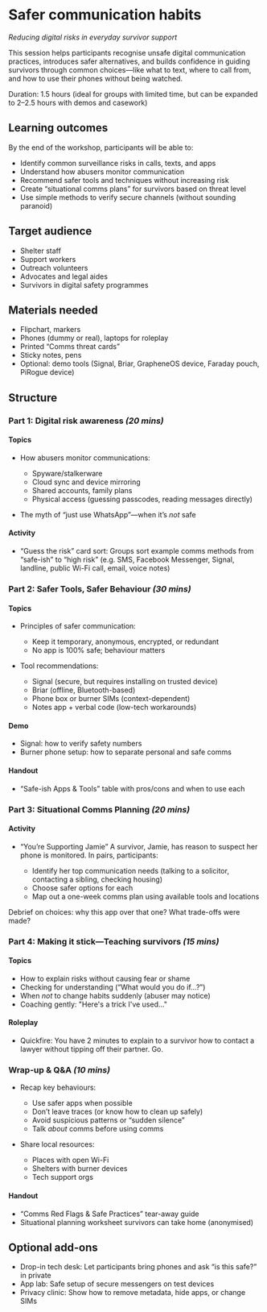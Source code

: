 # Safer communication habits

*Reducing digital risks in everyday survivor support*

This session helps participants recognise unsafe digital communication practices, introduces safer alternatives, and builds confidence in guiding survivors through common choices—like what to text, where to call from, and how to use their phones without being watched.

Duration: 1.5 hours (ideal for groups with limited time, but can be expanded to 2–2.5 hours with demos and casework)

## Learning outcomes

By the end of the workshop, participants will be able to:

* Identify common surveillance risks in calls, texts, and apps
* Understand how abusers monitor communication
* Recommend safer tools and techniques without increasing risk
* Create “situational comms plans” for survivors based on threat level
* Use simple methods to verify secure channels (without sounding paranoid)

## Target audience

* Shelter staff
* Support workers
* Outreach volunteers
* Advocates and legal aides
* Survivors in digital safety programmes

## Materials needed

* Flipchart, markers
* Phones (dummy or real), laptops for roleplay
* Printed “Comms threat cards”
* Sticky notes, pens
* Optional: demo tools (Signal, Briar, GrapheneOS device, Faraday pouch, PiRogue device)

## Structure

### Part 1: Digital risk awareness *(20 mins)*

#### Topics

* How abusers monitor communications:

  * Spyware/stalkerware
  * Cloud sync and device mirroring
  * Shared accounts, family plans
  * Physical access (guessing passcodes, reading messages directly)
* The myth of “just use WhatsApp”—when it’s *not* safe

#### Activity

* “Guess the risk” card sort: Groups sort example comms methods from “safe-ish” to “high risk” (e.g. SMS, Facebook Messenger, Signal, landline, public Wi-Fi call, email, voice notes)

### Part 2: Safer Tools, Safer Behaviour *(30 mins)*

#### Topics

* Principles of safer communication:

  * Keep it temporary, anonymous, encrypted, or redundant
  * No app is 100% safe; behaviour matters
* Tool recommendations:

  * Signal (secure, but requires installing on trusted device)
  * Briar (offline, Bluetooth-based)
  * Phone box or burner SIMs (context-dependent)
  * Notes app + verbal code (low-tech workarounds)

#### Demo

* Signal: how to verify safety numbers
* Burner phone setup: how to separate personal and safe comms

#### Handout

* “Safe-ish Apps & Tools” table with pros/cons and when to use each

### Part 3: Situational Comms Planning *(20 mins)*

#### Activity

* “You’re Supporting Jamie”
  A survivor, Jamie, has reason to suspect her phone is monitored. In pairs, participants:

  * Identify her top communication needs (talking to a solicitor, contacting a sibling, checking housing)
  * Choose safer options for each
  * Map out a one-week comms plan using available tools and locations

Debrief on choices: why this app over that one? What trade-offs were made?

### Part 4: Making it stick—Teaching survivors *(15 mins)*

#### Topics

* How to explain risks without causing fear or shame
* Checking for understanding (“What would you do if…?”)
* When *not* to change habits suddenly (abuser may notice)
* Coaching gently: "Here's a trick I've used..."

#### Roleplay

* Quickfire: You have 2 minutes to explain to a survivor how to contact a lawyer without tipping off their partner. Go.

### Wrap-up & Q\&A *(10 mins)*

* Recap key behaviours:

  * Use safer apps when possible
  * Don’t leave traces (or know how to clean up safely)
  * Avoid suspicious patterns or “sudden silence”
  * Talk *about* comms before using comms
* Share local resources:

  * Places with open Wi-Fi
  * Shelters with burner devices
  * Tech support orgs

#### Handout

* “Comms Red Flags & Safe Practices” tear-away guide
* Situational planning worksheet survivors can take home (anonymised)

## Optional add-ons

* Drop-in tech desk: Let participants bring phones and ask “is this safe?” in private
* App lab: Safe setup of secure messengers on test devices
* Privacy clinic: Show how to remove metadata, hide apps, or change SIMs
